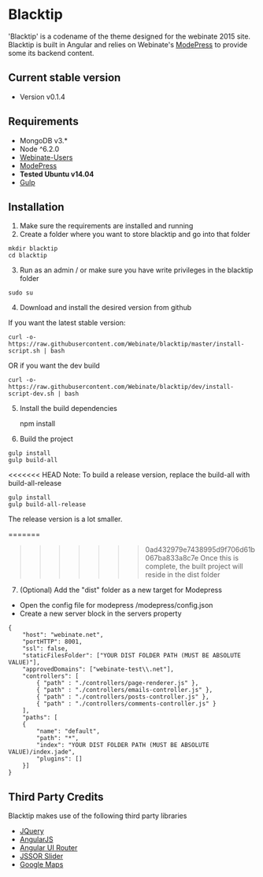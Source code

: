 # Blacktip
'Blacktip' is a codename of the theme designed for the webinate 2015 site.
Blacktip is built in Angular and relies on Webinate's [ModePress](https://github.com/Webinate/modepress)
to provide some its backend content.

## Current stable version
* Version v0.1.4

## Requirements
* MongoDB v3.*
* Node ^6.2.0
* [Webinate-Users](https://github.com/MKHenson/webinate-users)
* [ModePress](https://github.com/MKHenson/modepress)
* **Tested Ubuntu v14.04**
* [Gulp](https://github.com/gulpjs/gulp/blob/master/docs/getting-started.md)

## Installation

1) Make sure the requirements are installed and running
2) Create a folder where you want to store blacktip and go into that folder

```
mkdir blacktip
cd blacktip
```

3) Run as an admin / or make sure you have write privileges in the blacktip folder
```
sudo su
```

4) Download and install the desired version from github

If you want the latest stable version:

```
curl -o- https://raw.githubusercontent.com/Webinate/blacktip/master/install-script.sh | bash
```

OR if you want the dev build

```
curl -o- https://raw.githubusercontent.com/Webinate/blacktip/dev/install-script-dev.sh | bash
```

5) Install the build dependencies

    npm install

6) Build the project

```
gulp install
gulp build-all
```

<<<<<<< HEAD
Note: To build a release version, replace the build-all with build-all-release

```
gulp install
gulp build-all-release
```
The release version is a lot smaller.

=======
>>>>>>> 0ad432979e7438995d9f706d61b067ba833a8c7e
Once this is complete, the built project will reside in the dist folder

7) (Optional) Add the "dist" folder as a new target for Modepress

* Open the config file for modepress /modepress/config.json
* Create a new server block in the servers property
```
{
    "host": "webinate.net",
    "portHTTP": 8001,
    "ssl": false,
    "staticFilesFolder": ["YOUR DIST FOLDER PATH (MUST BE ABSOLUTE VALUE)"],
    "approvedDomains": ["webinate-test\\.net"],
    "controllers": [
        { "path" : "./controllers/page-renderer.js" },
        { "path" : "./controllers/emails-controller.js" },
        { "path" : "./controllers/posts-controller.js" },
        { "path" : "./controllers/comments-controller.js" }
    ],
    "paths": [
    {
        "name": "default",
        "path": "*",
        "index": "YOUR DIST FOLDER PATH (MUST BE ABSOLUTE VALUE)/index.jade",
        "plugins": []
    }]
}
```


## Third Party Credits
Blacktip makes use of the following third party libraries

* [JQuery](https://jquery.com/)
* [AngularJS](https://angularjs.org/)
* [Angular UI Router](https://github.com/angular-ui/ui-router)
* [JSSOR Slider](http://www.jssor.com/)
* [Google Maps](https://developers.google.com/maps/)